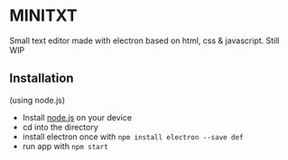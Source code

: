 # MINITXT
Small text editor made with electron based on html, css & javascript. Still WIP

## Installation
(using node.js)

* Install [node.js](https://nodejs.org) on your device
* cd into the directory
* install electron once with `npm install electron --save def`
* run app with `npm start`

